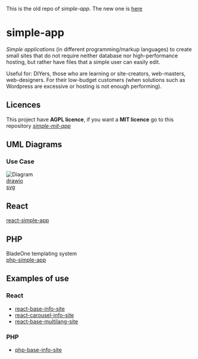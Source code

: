 This is the old repo of *simple-app*.
The new one is [here](https://github.com/simple-app-organization/simple-app)

# simple-app  
*Simple applications* (in different programming/markup languages) to create small sites that do not require neither database nor high-performance hosting, but rather have files that a simple user can easily edit.  
  
Useful for: DIYers, those who are learning or site-creators, web-masters, web-designers. For their low-budget customers (when solutions such as Wordpress are excessive or hosting is not enough performing).  

## Licences

This project have **AGPL licence**, if you want a **MIT licence** go to this repository [*simple-mit-app*](https://github.com/simple-app-organization/simple-mit-app)

## UML Diagrams  

### Use Case
![Diagram](https://github.com/simple-app-organization/simple-app/blob/master/Project/Diagrams/UseCaseDiagram.svg)  
[drawio](https://github.com/simple-app-organization/simple-app/blob/master/Project/Diagrams/UseCaseDiagram.drawio)  
[svg](https://github.com/simple-app-organization/simple-app/blob/master/Project/Diagrams/UseCaseDiagram.svg)  

  
## React  
[react-simple-app](https://github.com/simple-app-organization/react-simple-app)

## PHP  
BladeOne templating system  
[php-simple-app](https://github.com/simple-app-organization/php-simple-app)  

## Examples of use  

### React  
- [react-base-info-site](https://github.com/Magicianred/react-base-info-site)  
- [react-carousel-info-site](https://github.com/Magicianred/react-carousel-info-site)
- [react-base-multilang-site](https://github.com/Magicianred/react-base-multilang-site)

### PHP  
- [php-base-info-site](https://github.com/Magicianred/php-base-info-site)
